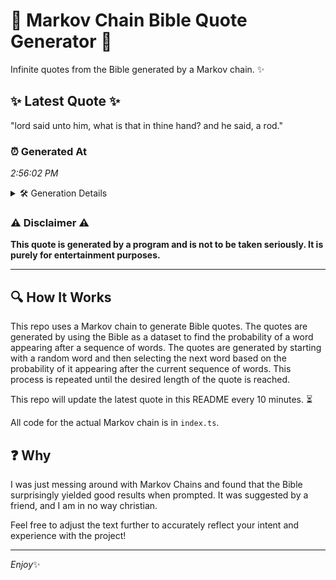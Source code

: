 # 📖 Markov Chain Bible Quote Generator 📖

Infinite quotes from the Bible generated by a Markov chain. ✨

## ✨ Latest Quote ✨
"lord said unto him, what is that in thine hand? and he said, a rod."

### ⏰ Generated At
*2:56:02 PM*

<details>
    <summary>🛠️ Generation Details</summary>
    <p>
        <strong>🌱 Seed:</strong> lord<br>
        <strong>🔄 Iterations:</strong> 14<br>
        <strong>📜 Context History:</strong><br>[ lord ]: said<br>[ lord, said ]: unto<br>[ lord, said, unto ]: him,<br>[ lord, said, unto, him, ]: what<br>[ lord, said, unto, him,, what ]: is<br>[ lord, said, unto, him,, what, is ]: that<br>[ said, unto, him,, what, is, that ]: in<br>[ unto, him,, what, is, that, in ]: thine<br>[ him,, what, is, that, in, thine ]: hand?<br>[ what, is, that, in, thine, hand? ]: and<br>[ is, that, in, thine, hand?, and ]: he<br>[ that, in, thine, hand?, and, he ]: said,<br>[ in, thine, hand?, and, he, said, ]: a<br>[ thine, hand?, and, he, said,, a ]: rod.<br>
    </p>
</details>

### ⚠️ Disclaimer ⚠️
**This quote is generated by a program and is not to be taken seriously. It is purely for entertainment purposes.**

---

## 🔍 How It Works

This repo uses a Markov chain to generate Bible quotes. The quotes are generated by using the Bible as a dataset to find the probability of a word appearing after a sequence of words. The quotes are generated by starting with a random word and then selecting the next word based on the probability of it appearing after the current sequence of words. This process is repeated until the desired length of the quote is reached.

This repo will update the latest quote in this README every 10 minutes. ⏳

All code for the actual Markov chain is in `index.ts`.

## ❓ Why

I was just messing around with Markov Chains and found that the Bible surprisingly yielded good results when prompted. 
It was suggested by a friend, and I am in no way christian.

Feel free to adjust the text further to accurately reflect your intent and experience with the project!

---

*Enjoy*✨
